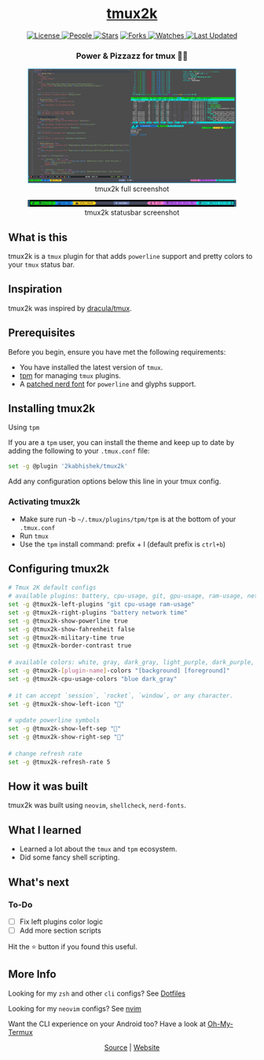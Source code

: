 <div align = "center">

<h1><a href="https://2kabhishek.github.io/tmux2k">tmux2k</a></h1>

<a href="https://github.com/2KAbhishek/tmux2k/blob/main/LICENSE">
<img alt="License" src="https://img.shields.io/github/license/2kabhishek/tmux2k?style=flat&color=eee&label="> </a>

<a href="https://github.com/2KAbhishek/tmux2k/graphs/contributors">
<img alt="People" src="https://img.shields.io/github/contributors/2kabhishek/tmux2k?style=flat&color=ffaaf2&label=People"> </a>

<a href="https://github.com/2KAbhishek/tmux2k/stargazers">
<img alt="Stars" src="https://img.shields.io/github/stars/2kabhishek/tmux2k?style=flat&color=98c379&label=Stars"></a>

<a href="https://github.com/2KAbhishek/tmux2k/network/members">
<img alt="Forks" src="https://img.shields.io/github/forks/2kabhishek/tmux2k?style=flat&color=66a8e0&label=Forks"> </a>

<a href="https://github.com/2KAbhishek/tmux2k/watchers">
<img alt="Watches" src="https://img.shields.io/github/watchers/2kabhishek/tmux2k?style=flat&color=f5d08b&label=Watches"> </a>

<a href="https://github.com/2KAbhishek/tmux2k/pulse">
<img alt="Last Updated" src="https://img.shields.io/github/last-commit/2kabhishek/tmux2k?style=flat&color=e06c75&label="> </a>

<h3>Power & Pizzazz for tmux 🥊💅</h3>

<figure>
  <img src= "images/screenshot-full.png" alt="tmux2k Demo">
  <br/>
  <figcaption>tmux2k full screenshot</figcaption>
</figure>

<figure>
  <img src= "images/screenshot.png" alt="tmux2k Demo">
  <br/>
  <figcaption>tmux2k statusbar screenshot</figcaption>
</figure>

</div>

## What is this

tmux2k is a `tmux` plugin for that adds `powerline` support and pretty colors to your `tmux` status bar.

## Inspiration

tmux2k was inspired by [dracula/tmux](https://github.com/dracula/tmux).

## Prerequisites

Before you begin, ensure you have met the following requirements:

-   You have installed the latest version of `tmux`.
-   [tpm](https://github.com/tmux-plugins/tpm) for managing `tmux` plugins.
-   A [patched nerd font](https://www.nerdfonts.com/) for `powerline` and glyphs support.

## Installing tmux2k

Using `tpm`

If you are a `tpm` user, you can install the theme and keep up to date by adding the following to your `.tmux.conf` file:

```bash
set -g @plugin '2kabhishek/tmux2k'

```

Add any configuration options below this line in your tmux config.

### Activating tmux2k

-   Make sure run -b `~/.tmux/plugins/tpm/tpm` is at the bottom of your `.tmux.conf`
-   Run `tmux`
-   Use the `tpm` install command: prefix + I (default prefix is `ctrl+b`)

## Configuring tmux2k

```bash
# Tmux 2K default configs
# available plugins: battery, cpu-usage, git, gpu-usage, ram-usage, network, network-bandwidth, network-ping, weather, time
set -g @tmux2k-left-plugins "git cpu-usage ram-usage"
set -g @tmux2k-right-plugins "battery network time"
set -g @tmux2k-show-powerline true
set -g @tmux2k-show-fahrenheit false
set -g @tmux2k-military-time true
set -g @tmux2k-border-contrast true

# available colors: white, gray, dark_gray, light_purple, dark_purple, cyan, green, orange, red, pink, yellow
set -g @tmux2k-[plugin-name]-colors "[background] [foreground]"
set -g @tmux2k-cpu-usage-colors "blue dark_gray"

# it can accept `session`, `rocket`, `window`, or any character.
set -g @tmux2k-show-left-icon ""

# update powerline symbols
set -g @tmux2k-show-left-sep ""
set -g @tmux2k-show-right-sep ""

# change refresh rate
set -g @tmux2k-refresh-rate 5
```

## How it was built

tmux2k was built using `neovim`, `shellcheck`, `nerd-fonts`.

## What I learned

-   Learned a lot about the `tmux` and `tpm` ecosystem.
-   Did some fancy shell scripting.

## What's next

### To-Do

-   [ ] Fix left plugins color logic
-   [ ] Add more section scripts

Hit the ⭐ button if you found this useful.

## More Info


Looking for my `zsh` and other `cli` configs? See [Dotfiles](https://github.com/2kabhishek/Dotfiles)

Looking for my `neovim` configs? See [nvim](https://github.com/2kabhishek/nvim)

Want the CLI experience on your Android too? Have a look at [Oh-My-Termux](https://github.com/2kabhishek/Oh-My-Termux)

<div align="center">

<a href="https://github.com/2KAbhishek/tmux2k">Source</a> | <a href="https://2kabhishek.github.io/tmux2k">Website</a>

</div>

